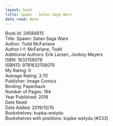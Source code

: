 ```yaml
---
layout: book
title: Spawn - Satan Saga Wars
date_read: None
---
```


Book Id: 29584615<br />
Title: Spawn: Satan Saga Wars<br />
Author: Todd McFarlane<br />
Author l-f: McFarlane, Todd<br />
Additional Authors: Erik Larsen, Jonboy Meyers<br />
ISBN: 1632158078<br />
ISBN13: 9781632158079<br />
My Rating: 0<br />
Average Rating: 3.70<br />
Publisher: Image Comics<br />
Binding: Paperback<br />
Number of Pages: 184<br />
Year Published: 2016<br />
Date Read: <br />
Date Added: 2019/10/15<br />
Bookshelves: kupka-wstydu<br />
Bookshelves with positions: kupka-wstydu (#233)<br />

